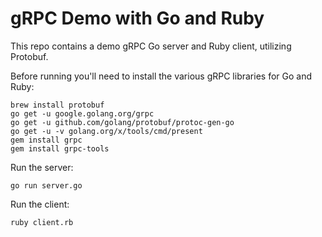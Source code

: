 # gRPC Demo with Go and Ruby

This repo contains a demo gRPC Go server and Ruby client, utilizing Protobuf.

Before running you'll need to install the various gRPC libraries for Go and Ruby:

```
brew install protobuf
go get -u google.golang.org/grpc
go get -u github.com/golang/protobuf/protoc-gen-go
go get -u -v golang.org/x/tools/cmd/present
gem install grpc
gem install grpc-tools
```

Run the server:
```
go run server.go
```

Run the client:
```
ruby client.rb
```
